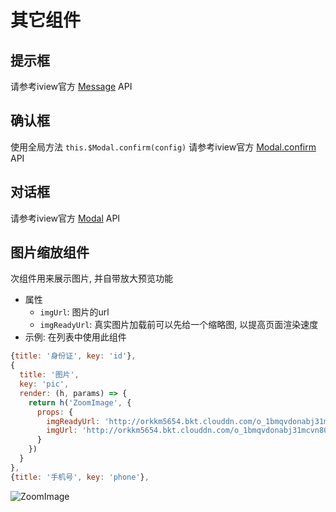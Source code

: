 # 其它组件
## 提示框
请参考iview官方 [Message](https://www.iviewui.com/components/message) API

## 确认框
使用全局方法 `this.$Modal.confirm(config)`
请参考iview官方 [Modal.confirm](https://www.iviewui.com/components/modal) API

## 对话框
请参考iview官方 [Modal](https://www.iviewui.com/components/modal) API

## 图片缩放组件
次组件用来展示图片, 并自带放大预览功能
+ 属性
    * `imgUrl`: 图片的url
    * `imgReadyUrl`: 真实图片加载前可以先给一个缩略图, 以提高页面渲染速度
+ 示例: 在列表中使用此组件
```js
{title: '身份证', key: 'id'},
{
  title: '图片',
  key: 'pic',
  render: (h, params) => {
    return h('ZoomImage', {
      props: {
        imgReadyUrl: 'http://orkkm5654.bkt.clouddn.com/o_1bmqvdonabj31mcvn80d2b1l8l7.png?imageView2/2/h/46',
        imgUrl: 'http://orkkm5654.bkt.clouddn.com/o_1bmqvdonabj31mcvn80d2b1l8l7.png'
      }
    })
  }
},
{title: '手机号', key: 'phone'},
```
<img :src="$withBase('/images/ZoomImage.png')" alt="ZoomImage">

